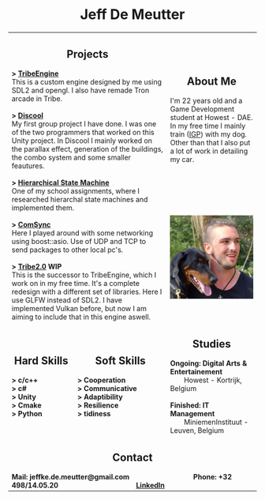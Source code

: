 <h1 align="center">Jeff De Meutter</h1>
<table>
    <tr>
        <td rowspan="2" colspan="2">
            <h2 align="center">Projects</h2>
            <b>> <a href="https://github.com/Tboske/TribeEngine/tree/rework">TribeEngine</a></b></br>
            This is a custom engine designed by me using SDL2 and opengl. I also have remade Tron arcade in Tribe. </br></br>
            <b>> <a href="https://discool.itch.io/discool">Discool</a></b></br>
            My first group project I have done. I was one of the two programmers that worked on this Unity project. In Discool I mainly worked on the parallax effect, generation of the buildings, the combo system and some smaller feautures.</br></br>
            <b>> <a href="https://github.com/Tboske/HierarchicalStateMachine">Hierarchical State Machine</a></b></br>
            One of my school assignments, where I researched hierarchal state machines and implemented them.</br></br>
            <b>> <a href="https://github.com/Tboske/ComSync">ComSync</a></b></br>
            Here I played around with some networking using boost::asio. Use of UDP and TCP to send packages to other local pc's.</br></br>
            <b>> <a href="https://github.com/Tboske/Tribe2.0">Tribe2.0</a> WIP</b></br>
            This is the successor to TribeEngine, which I work on in my free time. It's a complete redesign with a different set of libraries. 
            Here I use GLFW instead of SDL2. I have implemented Vulkan before, but now I am aiming to include that in this engine aswell.
        </td>
        <td>
            <h2 align="center">About Me</h2>
            I'm 22 years old and a Game Development student at Howest - DAE.</br>
            In my free time I mainly train (<a href="https://en.wikipedia.org/wiki/Schutzhund#:~:text=Schutzhund%20(%2F'%CA%83%CA%8Atsh%CA%8Ant%2F%2C%20German%20for,of%20a%20good%20working%20dog." target="_blank">IGP</a>) with my dog. Other than that I also put a lot of work in detailing my car.
        </td>
    </tr>
    <tr>
        <td>
            <img alt="Photo" src="./Images/Jeff.png" style="float:right" />
        </td>
    </tr>
    <tr>
        <td>
            <h2 align="center">Hard Skills</h2>
            <b>> c/c++</b></br>
            <b>> c#</b></br>
            <b>> Unity</b></br>
            <b>> Cmake</b></br>
            <b>> Python</b>
        </td>
        <td>
            <h2 align="center">Soft Skills</h2>
            <b>> Cooperation</b></br>            
            <b>> Communicative</b></br>            
            <b>> Adaptibility</b></br>            
            <b>> Resilience</b></br>
            <b>> tidiness</b></br>
        </td>
        <td>
            <h2 align="center">Studies</h2>
            <b>Ongoing: Digital Arts & Entertainement</b></br>
            &emsp;&emsp;Howest - Kortrijk, Belgium</br></br>
            <b>Finished: IT Management</b></br>
            &emsp;&emsp;MiniemenInstituut - Leuven, Belgium</br>
        </td>
    </tr>
    <tr>
        <td colspan="3">
            <h2 align="center">Contact</h2>
            <b>Mail: jeffke.de.meutter@gmail.com</b>&emsp;&emsp;&emsp;&emsp;&emsp;&emsp;&emsp;&emsp;&emsp;
            <b>Phone: +32 498/14.05.20</b>&emsp;&emsp;&emsp;&emsp;&emsp;&emsp;&emsp;&emsp;&emsp;&emsp;&emsp;
            <b><a href="https://www.linkedin.com/feed/?trk=homepage-basic_google-one-tap-submit">LinkedIn</a></b>
        </td>
    </tr>
</table>
